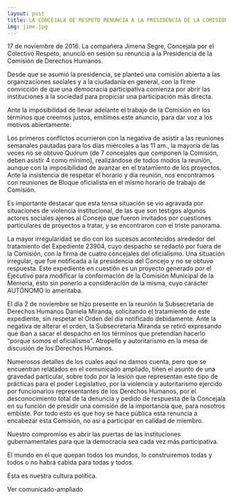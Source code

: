 ```yaml
---
layout: post
title: LA CONCEJALA DE RESPETO RENUNCIA A LA PRESIDENCIA DE LA COMISIÓN DE DERECHOS HUMANOS DEL CONCEJO DELIBERANTE
img: jime.jpg
---
```

17 de noviembre de 2016. La compañera Jimena Segre, Concejala por el Colectivo Respeto, anunció en sesión su renuncia a la Presidencia de la Comisión de Derechos Humanos.

Desde que se asumió la presidencia, se planteó una comisión abierta a las organizaciones sociales y a la ciudadanía en general, con la firme convicción de que una democracia participativa comienza por abrir las instituciones a la sociedad para propiciar una participación más directa.

Ante la imposibilidad de llevar adelante el trabajo de la Comisión en los términos que creemos justos, emitimos este anuncio, para dar voz a los motivos abiertamente.

Los primeros conflictos ocurrieron con la negativa de asistir a las reuniones semanales pautadas para los días miércoles a las 11 am., la mayoría de las veces no se obtuvo Quórum (de 7 concejales que componen la Comisión, deben asistir 4 como mínimo), realizándose de todos modos la reunión, aunque con la imposibilidad de avanzar en el tratamiento de los proyectos. Ante la insistencia de respetar el horario y día reunión, nos encontramos con reuniones de Bloque oficialista en el mismo horario de trabajo de Comisión.

Es importante destacar que esta tensa situación se vio agravada por situaciones de violencia institucional, de las que son testigos algunos actores sociales ajenos al Concejo que fueron invitados por cuestiones particulares de proyectos a tratar, y se encontraron con el triste panorama.

La mayor irregularidad se dio con los sucesos acontecidos alrededor del tratamiento del Expediente 23904, cuyo despacho se redactó por fuera de la Comisión, con la firma de cuatro concejales del oficialismo. Una situación irregular, que fue notificada a la presidencia del Concejo y no se obtuvo respuesta. Este expediente en cuestión es un proyecto generado por el Ejecutivo para modificar la conformación de la Comisión Municipal de la Memoria, ésto sin ponerlo a consideración de la misma, cuyo carácter AUTÓNOMO lo ameritaba.

El día 2 de noviembre se hizo presente en la reunión la Subsecretaria de Derechos Humanos Daniela Miranda, solicitando el tratamiento de este expediente, sin respetar el Orden del día notificado debidamente. Ante la negativa de alterar el orden, la Subsecretaria Miranda se retiró expresando que iban a sacar el despacho en los términos que pretendían hacerlo “porque somos el oficialismo”. Atropello y autoritarismo en la mesa de discusión de los Derechos Humanos.

Numerosos detalles de los cuales aquí no damos cuenta, pero que se encuentran relatados en el comunicado ampliado, tiñen el asunto de una gravedad particular, sobre todo por la lesión que representan este tipo de prácticas para el poder Legislativo, por la violencia y autoritarismo ejercido por funcionarios representantes de los Derechos Humanos, por el desconocimiento total de la denuncia y pedido de respuesta de la Concejala en su función de presidir una comisión de la importancia que, para nosotros embiste. Por todo esto es que hoy se hace pública esta renuncia a encabezar esta Comisión, no así a participar en calidad de miembro.

Nuestro compromiso es abrir las puertas de las instituciones gubernamentales para que la democracia sea cada vez más participativa.

El mundo en el que quepan todos los mundos, lo construiremos todas y todos o no habrá cabida para todas y todos.

Ésta es nuestra cultura política.

Ver comunicado-ampliado
